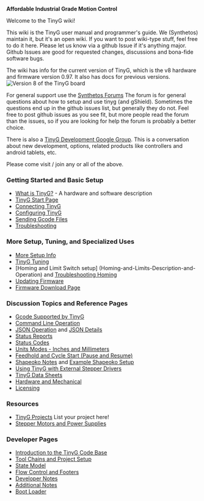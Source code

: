 **Affordable Industrial Grade Motion Control**

Welcome to the TinyG wiki!

This wiki is the TinyG user manual and programmer's guide. We (Synthetos) maintain it, but it's an open wiki. If you want to post wiki-type stuff, feel free to do it here. Please let us know via a github Issue if it's anything major. Github Issues are good for requested changes, discussions and bona-fide software bugs.

The wiki has info for the current version of TinyG, which is the v8 hardware and firmware version 0.97. It also has docs for previous versions.
![Version 8 of the TinyG board](http://farm4.staticflickr.com/3719/12692585715_ca174304c0_b.jpg)

For general support use the [Synthetos Forums](https://www.synthetos.com/forum/tinyg/)
The forum is for general questions about how to setup and use tinyg (and gShield). Sometimes the questions end up in the github issues list, but generally they do not. Feel free to post github issues as you see fit, but more people read the forum than the issues, so if you are looking for help the forum is probably a better choice.

There is also a [TinyG Development Google Group](https://groups.google.com/forum/?hl=en&fromgroups#!forum/devTinyG). This is a conversation about new development, options, related products like controllers and android tablets, etc.

Please come visit / join any or all of the above.

### Getting Started and Basic Setup
* [What is TinyG?](What-is-TinyG) -  A hardware and software description
* [TinyG Start Page](TinyG-Start)
* [Connecting TinyG](Connecting-TinyG)
* [Configuring TinyG](TinyG-Configuration)
* [Sending Gcode Files](TinyG-Sending-Files)
* [Troubleshooting](Troubleshooting)

### More Setup, Tuning, and Specialized Uses
* [More Setup Info](Initial-Setup)
* [TinyG Tuning](TinyG-Tuning)
* [Homing and Limit Switch setup] (Homing-and-Limits-Description-and-Operation) and [Troubleshooting Homing](Homing-and-Limits-Setup-and-Troubleshooting)
* [Updating Firmware](https://github.com/synthetos/TinyG/wiki/TinyG-Updating-Firmware)
* [Firmware Download Page](http://synthetos.github.io/)

### Discussion Topics and Reference Pages
* [Gcode Supported by TinyG](Gcode-Support)
* [Command Line Operation](TinyG-Command-Line)
* [JSON Operation](JSON-Operation) and [JSON Details](JSON-Details)
* [Status Reports](Status-Reports)
* [Status Codes](TinyG-Status-Codes)
* [Units Modes - Inches and Millimeters](Inch-and-Millimeter-Units-Mode)
* [Feedhold and Cycle Start (Pause and Resume)](TinyG-Feedhold-and-Resume)
* [Shapeoko Notes](TinyG-Shapeoko-Notes) and [Example Shapeoko Setup](TinyG-Shapeoko-Setup)
* [Using TinyG with External Stepper Drivers](TinyG-Using-External-Drivers)
* [TinyG Data Sheets](https://github.com/synthetos/TinyG/wiki/Data-Sheets)
* [Hardware and Mechanical](TinyG-Hardware-Information)
* [Licensing](TinyG-Licensing)

### Resources
* [TinyG Projects](TinyG-Projects) List your project here!
* [Stepper Motors and Power Supplies](Stepper-Motors-and-Power-Supplies)

### Developer Pages
* [Introduction to the TinyG Code Base](Introduction-to-the-TinyG-Code-Base)
* [Tool Chains and Project Setup](Tool-Chains-and-Project-Setup)
* [State Model](TinyG-State-Model)
* [Flow Control and Footers](Flow-Control-and-Footers)
* [Developer Notes](TinyG-Developer-Notes)
* [Additional Notes](Additional-Notes)
* [Boot Loader](TinyG-Boot-Loader)
